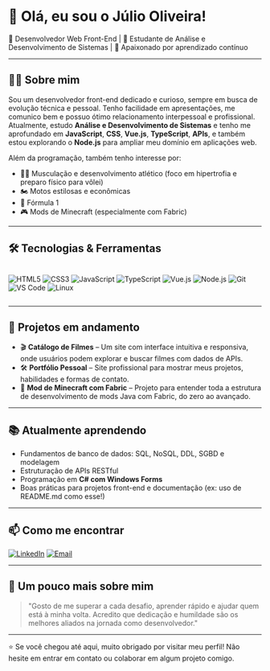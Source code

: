 # 👋 Olá, eu sou o Júlio Oliveira!

🎯 Desenvolvedor Web Front-End | 🚀 Estudante de Análise e Desenvolvimento de Sistemas | 🧠 Apaixonado por aprendizado contínuo

---

## 🧑‍💻 Sobre mim

Sou um desenvolvedor front-end dedicado e curioso, sempre em busca de evolução técnica e pessoal. Tenho facilidade em apresentações, me comunico bem e possuo ótimo relacionamento interpessoal e profissional. Atualmente, estudo **Análise e Desenvolvimento de Sistemas** e tenho me aprofundado em **JavaScript**, **CSS**, **Vue.js**, **TypeScript**, **APIs**, e também estou explorando o **Node.js** para ampliar meu domínio em aplicações web.

Além da programação, também tenho interesse por:
- 🏋️‍♂️ Musculação e desenvolvimento atlético (foco em hipertrofia e preparo físico para vôlei)
- 🏍️ Motos estilosas e econômicas
- 🏁 Fórmula 1
- 🎮 Mods de Minecraft (especialmente com Fabric)

---

## 🛠️ Tecnologias & Ferramentas

<div style="display: flex; flex-wrap: wrap; gap: 10px;">
  
![HTML5](https://img.shields.io/badge/-HTML5-E34F26?style=for-the-badge&logo=html5&logoColor=white)
![CSS3](https://img.shields.io/badge/-CSS3-1572B6?style=for-the-badge&logo=css3)
![JavaScript](https://img.shields.io/badge/-JavaScript-F7DF1E?style=for-the-badge&logo=javascript&logoColor=black)
![TypeScript](https://img.shields.io/badge/-TypeScript-3178C6?style=for-the-badge&logo=typescript&logoColor=white)
![Vue.js](https://img.shields.io/badge/-Vue.js-4FC08D?style=for-the-badge&logo=vue.js&logoColor=white)
![Node.js](https://img.shields.io/badge/-Node.js-339933?style=for-the-badge&logo=nodedotjs&logoColor=white)
![Git](https://img.shields.io/badge/-Git-F05032?style=for-the-badge&logo=git&logoColor=white)
![VS Code](https://img.shields.io/badge/-VSCode-007ACC?style=for-the-badge&logo=visual-studio-code)
![Linux](https://img.shields.io/badge/-Linux-FCC624?style=for-the-badge&logo=linux&logoColor=black)

</div>

---

## 🚧 Projetos em andamento

- 🎬 **Catálogo de Filmes** – Um site com interface intuitiva e responsiva, onde usuários podem explorar e buscar filmes com dados de APIs.
- 🛠️ **Portfólio Pessoal** – Site profissional para mostrar meus projetos, habilidades e formas de contato.
- 🔧 **Mod de Minecraft com Fabric** – Projeto para entender toda a estrutura de desenvolvimento de mods Java com Fabric, do zero ao avançado.

---

## 📚 Atualmente aprendendo

- Fundamentos de banco de dados: SQL, NoSQL, DDL, SGBD e modelagem
- Estruturação de APIs RESTful
- Programação em **C# com Windows Forms**
- Boas práticas para projetos front-end e documentação (ex: uso de README.md como esse!)

---

## 📫 Como me encontrar

[![LinkedIn](https://img.shields.io/badge/-LinkedIn-0A66C2?style=for-the-badge&logo=linkedin&logoColor=white)](https://www.linkedin.com/in/seu-perfil)
[![Email](https://img.shields.io/badge/-Email-D14836?style=for-the-badge&logo=gmail&logoColor=white)](mailto:seu.email@gmail.com)

---

## 💬 Um pouco mais sobre mim

> "Gosto de me superar a cada desafio, aprender rápido e ajudar quem está à minha volta. Acredito que dedicação e humildade são os melhores aliados na jornada como desenvolvedor."

---

⭐ Se você chegou até aqui, muito obrigado por visitar meu perfil! Não hesite em entrar em contato ou colaborar em algum projeto comigo.
